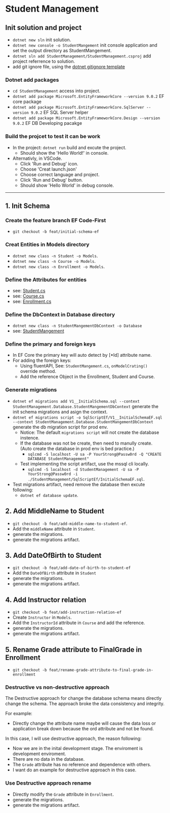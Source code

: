 # Student Management

## Init solution and project

- `dotnet new sln` init solution.
- `dotnet new console -o StudentMangement` init console application and set the output directory as StudentMangement.
- `dotnet sln add StudentManagement/StudentManagement.csproj` add project referrence to solution.
- add git ignore file, using the [dotnet gitignore template](https://github.com/github/gitignore)

### Dotnet add packages

- `cd StudentManagement` access into project.
- `dotnet add package Microsoft.EntityFrameworkCore --version 9.0.2` EF core package
- `dotnet add package Microsoft.EntityFrameworkCore.SqlServer --version 9.0.2` EF SQL Server helper
- `dotnet add package Microsoft.EntityFrameworkCore.Design --version 9.0.2` EF DB Developing pacakge

### Build the projcet to test it can be work

- In the project: `dotnet run` build and excute the project.
  - Should show the 'Hello World!' in console.
- Alternativly, in VSCode.
  - Click 'Run and Debug' icon.
  - Choose 'Creat launch.json'
  - Choose correct language and project.
  - Click 'Run and Debug' button.
  - Should show 'Hello World' in debug console.

***

## 1. Init Schema

### Create the feature branch EF Code-First

- `git checkout -b feat/initial-schema-ef`

### Creat Entities in Models directory

- `dotnet new class -n Student -o Models`.
- `dotnet new class -n Course -o Models`.
- `dotnet new class -n Enrollment -o Models`.

### Define the Attributes for entities

- see: [Student.cs](./StudentManagement/Models/Student.cs)
- see: [Course.cs](./StudentManagement/Models/Course.cs)
- see: [Enrollment.cs](./StudentManagement/Models/Enrollment.cs)

### Define the DbContext in Database directory

- `dotnet new class -n StudentMangementDbContext -o Database`
- see: [StudentMangement](./StudentManagement/Database/StudentMangementDbContext.cs)

### Define the primary and foreign keys

- In EF Core the primary key will auto detect by [*Id] attribute name.
- For adding the foreign keys:
  - Using fluentAPI, See: `StudentMangement.cs`, `onModelCrating()` override method.
  - Add the reference Object in the Enrollment, Student and Course.

### Generate migrations

- `dotnet ef migrations add V1__InitialSchema.sql --context StudentManagement.Database.StudentMangementDbContext` generate the init schema migrations and asign the context.
- `dotnet ef migrations script -o SqlScriptEf/V1__InitialSchemaEF.sql --context StudentManagement.Database.StudentMangementDbContext` generate the db migration script for prod env.
  - Notice: The default `migrations script` will not create the database instence.
  - If the database was not be create, then need to manully create. (Auto create the database in prod env is bed practice.)
    - `sqlcmd -S localhost -U sa -P YourStrong@Passw0rd -Q "CREATE DATABASE StudentManagement"`
  - Test implementing the script artifact, use the mssql cli locally.
    - `sqlcmd -S localhost -d StudentManagement -U sa -P YourStrong@Passw0rd -i ./StudentManagement/SqlScriptEf/InitialSchemaEF.sql`.
- Test migrations artifact, need remove the database then excute following:
  - `dotnet ef database update`.

## 2. Add MiddleName to Student

- `git checkout -b feat/add-middle-name-to-student-ef`.
- Add the `middleName` attribute in `Student`.
- generate the migrations.
- generate the migrations artifact.

## 3. Add DateOfBirth to Student

- `git checkout -b feat/add-date-of-birth-to-student-ef`
- Add the `DateOfBirth` attribute in `Student`
- generate the migrations.
- generate the migrations artifact.

## 4. Add Instructor relation

- `git checkout -b feat/add-instruction-relation-ef`
- Create `Instructor` in `Models`.
- Add the `InstructorId` attribute in `Course` and add the reference.
- generate the migrations.
- generate the migrations artifact.

## 5. Rename Grade attribute to FinalGrade in Enrollment

- `git checkout -b feat/rename-grade-attribute-to-final-grade-in-enrollment`

### Destructive vs non-destructive approach

The Destructive approach for change the database schema means directly change the schema.
The approach broke the data consistency and integrity.

For example:

- Directly change the attribute name maybe will cause the data loss or application break down because the ord attribute and not be found.

In this case, I will use destructive approach, the reason following:

- Now we are in the inital development stage. The enviroment is development enviroment.
- There are no data in the database.
- The `Grade` attribute has no reference and dependence with others.
- I want do an example for destructive approach in this case.

### Use Destructive approach rename

- Directly modify the `Grade` attribute in `Enrollment`.
- generate the migrations.
- generate the migrations artifact.

